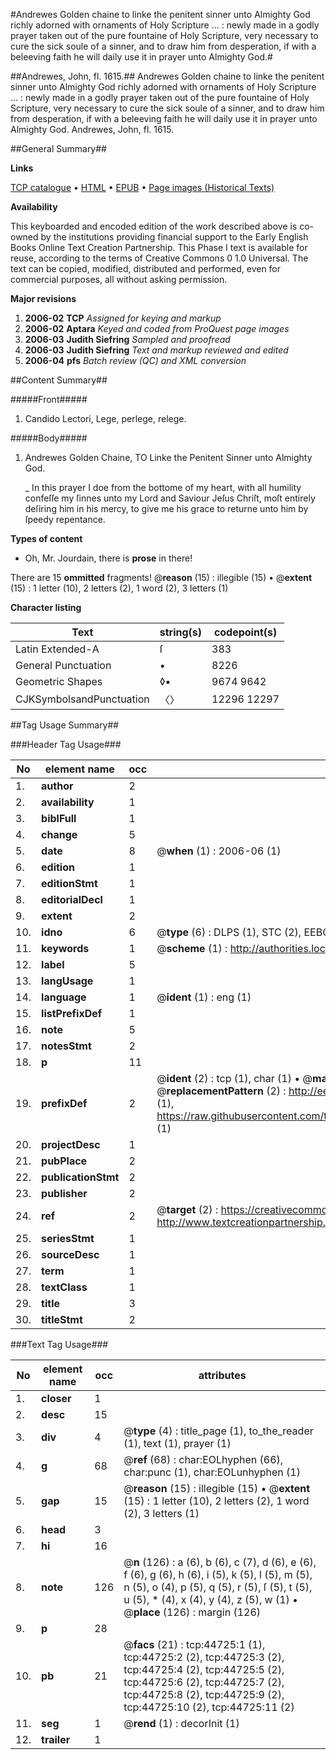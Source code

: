 #Andrewes Golden chaine to linke the penitent sinner unto Almighty God richly adorned with ornaments of Holy Scripture ... : newly made in a godly prayer taken out of the pure fountaine of Holy Scripture, very necessary to cure the sick soule of a sinner, and to draw him from desperation, if with a beleeving faith he will daily use it in prayer unto Almighty God.#

##Andrewes, John, fl. 1615.##
Andrewes Golden chaine to linke the penitent sinner unto Almighty God richly adorned with ornaments of Holy Scripture ... : newly made in a godly prayer taken out of the pure fountaine of Holy Scripture, very necessary to cure the sick soule of a sinner, and to draw him from desperation, if with a beleeving faith he will daily use it in prayer unto Almighty God.
Andrewes, John, fl. 1615.

##General Summary##

**Links**

[TCP catalogue](http://www.ota.ox.ac.uk/tcp/)  • 
[HTML](http://tei.it.ox.ac.uk/tcp/Texts-HTML/free/A25/A25381.html)  • 
[EPUB](http://tei.it.ox.ac.uk/tcp/Texts-EPUB/free/A25/A25381.epub) • 
[Page images (Historical Texts)](https://data.historicaltexts.jisc.ac.uk/view?pubId=eebo-10261253e&pageId=eebo-10261253e-44725-1)

**Availability**

This keyboarded and encoded edition of the
	       work described above is co-owned by the institutions
	       providing financial support to the Early English Books
	       Online Text Creation Partnership. This Phase I text is
	       available for reuse, according to the terms of Creative
	       Commons 0 1.0 Universal. The text can be copied,
	       modified, distributed and performed, even for
	       commercial purposes, all without asking permission.

**Major revisions**

1. __2006-02__ __TCP__ *Assigned for keying and markup*
1. __2006-02__ __Aptara__ *Keyed and coded from ProQuest page images*
1. __2006-03__ __Judith Siefring__ *Sampled and proofread*
1. __2006-03__ __Judith Siefring__ *Text and markup reviewed and edited*
1. __2006-04__ __pfs__ *Batch review (QC) and XML conversion*

##Content Summary##

#####Front#####

1. Candido Lectori,
Lege, perlege, relege.

#####Body#####

1. Andrewes
Golden Chaine,
TO
Linke the Penitent Sinner
unto Almighty God.

    _ In this prayer I doe from the
bottome of my heart, with
all humility confeſſe my
ſinnes unto my Lord and Saviour
Jeſus Chriſt, moſt entirely
deſiring him in his
mercy, to give me his grace
to returne unto him by ſpeedy
repentance.

**Types of content**

  * Oh, Mr. Jourdain, there is **prose** in there!

There are 15 **ommitted** fragments! 
 @__reason__ (15) : illegible (15)  •  @__extent__ (15) : 1 letter (10), 2 letters (2), 1 word (2), 3 letters (1)

**Character listing**


|Text|string(s)|codepoint(s)|
|---|---|---|
|Latin Extended-A|ſ|383|
|General Punctuation|•|8226|
|Geometric Shapes|◊▪|9674 9642|
|CJKSymbolsandPunctuation|〈〉|12296 12297|

##Tag Usage Summary##

###Header Tag Usage###

|No|element name|occ|attributes|
|---|---|---|---|
|1.|__author__|2||
|2.|__availability__|1||
|3.|__biblFull__|1||
|4.|__change__|5||
|5.|__date__|8| @__when__ (1) : 2006-06 (1)|
|6.|__edition__|1||
|7.|__editionStmt__|1||
|8.|__editorialDecl__|1||
|9.|__extent__|2||
|10.|__idno__|6| @__type__ (6) : DLPS (1), STC (2), EEBO-CITATION (1), OCLC (1), VID (1)|
|11.|__keywords__|1| @__scheme__ (1) : http://authorities.loc.gov/ (1)|
|12.|__label__|5||
|13.|__langUsage__|1||
|14.|__language__|1| @__ident__ (1) : eng (1)|
|15.|__listPrefixDef__|1||
|16.|__note__|5||
|17.|__notesStmt__|2||
|18.|__p__|11||
|19.|__prefixDef__|2| @__ident__ (2) : tcp (1), char (1)  •  @__matchPattern__ (2) : ([0-9\-]+):([0-9IVX]+) (1), (.+) (1)  •  @__replacementPattern__ (2) : http://eebo.chadwyck.com/downloadtiff?vid=$1&page=$2 (1), https://raw.githubusercontent.com/textcreationpartnership/Texts/master/tcpchars.xml#$1 (1)|
|20.|__projectDesc__|1||
|21.|__pubPlace__|2||
|22.|__publicationStmt__|2||
|23.|__publisher__|2||
|24.|__ref__|2| @__target__ (2) : https://creativecommons.org/publicdomain/zero/1.0/ (1), http://www.textcreationpartnership.org/docs/. (1)|
|25.|__seriesStmt__|1||
|26.|__sourceDesc__|1||
|27.|__term__|1||
|28.|__textClass__|1||
|29.|__title__|3||
|30.|__titleStmt__|2||


###Text Tag Usage###

|No|element name|occ|attributes|
|---|---|---|---|
|1.|__closer__|1||
|2.|__desc__|15||
|3.|__div__|4| @__type__ (4) : title_page (1), to_the_reader (1), text (1), prayer (1)|
|4.|__g__|68| @__ref__ (68) : char:EOLhyphen (66), char:punc (1), char:EOLunhyphen (1)|
|5.|__gap__|15| @__reason__ (15) : illegible (15)  •  @__extent__ (15) : 1 letter (10), 2 letters (2), 1 word (2), 3 letters (1)|
|6.|__head__|3||
|7.|__hi__|16||
|8.|__note__|126| @__n__ (126) : a (6), b (6), c (7), d (6), e (6), f (6), g (6), h (6), i (5), k (5), l (5), m (5), n (5), o (4), p (5), q (5), r (5), ſ (5), t (5), u (5), * (4), x (4), y (4), z (5), w (1)  •  @__place__ (126) : margin (126)|
|9.|__p__|28||
|10.|__pb__|21| @__facs__ (21) : tcp:44725:1 (1), tcp:44725:2 (2), tcp:44725:3 (2), tcp:44725:4 (2), tcp:44725:5 (2), tcp:44725:6 (2), tcp:44725:7 (2), tcp:44725:8 (2), tcp:44725:9 (2), tcp:44725:10 (2), tcp:44725:11 (2)|
|11.|__seg__|1| @__rend__ (1) : decorInit (1)|
|12.|__trailer__|1||

